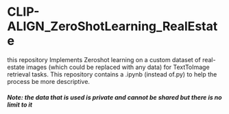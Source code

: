 # CLIP-ALIGN_ZeroShotLearning_RealEstate
this repository Implements Zeroshot learning on a custom dataset of real-estate images (which could be replaced with any data) for TextToImage retrieval tasks. This repository contains a .ipynb (instead of.py) to help the process be more descriptive.
##### Note: the data that is used is private and cannot be shared but there is no limit to it
